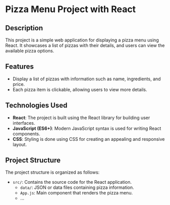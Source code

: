 # Pizza Menu Project with React

## Description

This project is a simple web application for displaying a pizza menu using React. It showcases a list of pizzas with their details, and users can view the available pizza options.

## Features

- Display a list of pizzas with information such as name, ingredients, and price.
- Each pizza item is clickable, allowing users to view more details.

## Technologies Used

- **React**: The project is built using the React library for building user interfaces.
- **JavaScript (ES6+)**: Modern JavaScript syntax is used for writing React components.
- **CSS**: Styling is done using CSS for creating an appealing and responsive layout.

## Project Structure

The project structure is organized as follows:

- `src/`: Contains the source code for the React application.
  - `data/`: JSON or data files containing pizza information.
  - `App.js`: Main component that renders the pizza menu.
  - ...
